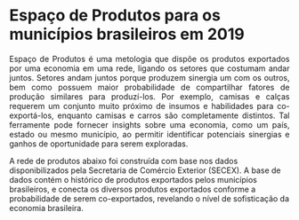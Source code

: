 # Espaço de Produtos para os municípios brasileiros em 2019

<p style="text-align: justify;">Espaço de Produtos é uma metologia que dispõe os produtos exportados por uma economia em uma rede, ligando os setores que costumam andar juntos. Setores andam juntos porque produzem sinergia um com os outros, bem como possuem maior probabilidade de compartilhar fatores de produção similares para produzí-los. Por exemplo, camisas e calças requerem um conjunto muito próximo de insumos e habilidades para co-exportá-los, enquanto camisas e carros são completamente distintos. Tal ferramente pode fornecer insights sobre uma economia, como um país, estado ou mesmo município, ao permitir identificar potenciais sinergias e ganhos de oportunidade para serem exploradas.

A rede de produtos abaixo foi construída com base nos dados disponibilizados pela Secretaria de Comércio Exterior (SECEX). A base de dados contém o histórico de produtos exportados pelos municípios brasileiros, e conecta os diversos produtos exportados conforme a probabilidade de serem co-exportados, revelando o nível de sofisticação da economia brasileira.</p>
